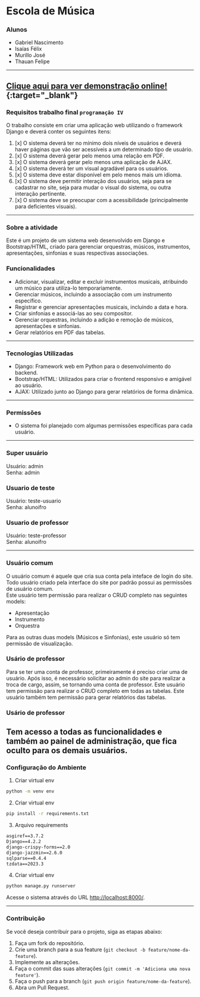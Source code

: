 # Escola de Música

### Alunos

- Gabriel Nascimento
- Isaías Félix
- Murillo José
- Thauan Felipe

---
[Clique aqui para ver demonstração online!](https://murilloj15.pythonanywhere.com/){:target="_blank"}
---

### Requisitos trabalho final `programação IV`

O trabalho consiste em criar uma aplicação web utilizando o framework Django e deverá conter os seguintes itens:

1. [x] O sistema deverá ter no mínimo dois níveis de usuários e deverá haver páginas que vão ser acessíveis a um determinado tipo de usuário.
1. [x] O sistema deverá gerar pelo menos uma relação em PDF.
1. [x] O sistema deverá gerar pelo menos uma aplicação de AJAX.
1. [x] O sistema deverá ter um visual agradável para os usuários.
1. [x] O sistema deve estar disponível em pelo menos mais um idioma.
1. [x] O sistema deve permitir interação dos usuários, seja para se cadastrar no site, seja para mudar o visual do sistema, ou outra interação pertinente.
1. [x] O sistema deve se preocupar com a acessibilidade (principalmente para deficientes visuais).

---

### Sobre a atividade

Este é um projeto de um sistema web desenvolvido em Django e Bootstrap/HTML, criado para gerenciar orquestras, músicos, instrumentos, apresentações, sinfonias e suas respectivas associações.

### Funcionalidades

- Adicionar, visualizar, editar e excluir instrumentos musicais, atribuindo um músico para utiliza-lo temporariamente.
- Gerenciar músicos, incluindo a associação com um instrumento específico.
- Registrar e gerenciar apresentações musicais, incluindo a data e hora.
- Criar sinfonias e associá-las ao seu compositor.
- Gerenciar orquestras, incluindo a adição e remoção de músicos, apresentações e sinfonias.
- Gerar relatórios em PDF das tabelas.

---

### Tecnologias Utilizadas

- Django: Framework web em Python para o desenvolvimento do backend.
- Bootstrap/HTML: Utilizados para criar o frontend responsivo e amigável ao usuário.
- AJAX: Utilizado junto ao Django para gerar relatórios de forma dinâmica.

---

### Permissões

- O sistema foi planejado com algumas permissões específicas para cada usuário.

---

### Super usuário

Usuário: admin  
Senha: admin

### Usuario de teste

Usuário: teste-usuario  
Senha: alunoifro

### Usuario de professor

Usuário: teste-professor  
Senha: alunoifro

---

### Usuário comum

O usuário comum é aquele que cria sua conta pela inteface de login do site. Todo usuário criado pela interface do site por padrão possui as permissões de usuário comum.  
Este usuário tem permissão para realizar o CRUD completo nas seguintes models:

- Apresentação
- Instrumento
- Orquestra

Para as outras duas models (Músicos e Sinfonias), este usuário só tem permissão de visualização.

### Usário de professor

Para se ter uma conta de professor, primeiramente é preciso criar uma de usuário. Após isso, é necessário solicitar ao admin do site para realizar a troca de cargo, assim, se tornando uma conta de professor.
Este usuário tem permissão para realizar o CRUD completo em todas as tabelas.
Este usuário também tem permissão para gerar relatórios das tabelas.

### Usário de professor
Tem acesso a todas as funcionalidades e também ao painel de administração, que fica oculto para os demais usuários.
---

### Configuração do Ambiente

1. Criar virtual env

```sh
python -m venv env
```

2. Criar virtual env

```sh
pip install -r requirements.txt
```

3. Arquivo requirements

```txt
asgiref==3.7.2
Django==4.2.2
django-crispy-forms==2.0
django-jazzmin==2.6.0
sqlparse==0.4.4
tzdata==2023.3
```

4. Criar virtual env

```sh
python manage.py runserver
```

Acesse o sistema através do URL [http://localhost:8000/](http://localhost:8000/).

---

### Contribuição

Se você deseja contribuir para o projeto, siga as etapas abaixo:

1. Faça um fork do repositório.
2. Crie uma branch para a sua feature (`git checkout -b feature/nome-da-feature`).
3. Implemente as alterações.
4. Faça o commit das suas alterações (`git commit -m 'Adiciona uma nova feature'`).
5. Faça o push para a branch (`git push origin feature/nome-da-feature`).
6. Abra um Pull Request.
